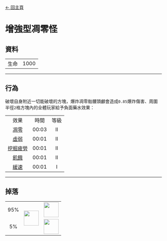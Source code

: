 [← 回主頁](../)
# 增強型凋零怪

## 資料
<table>
    <tr><td align="end">生命</td><td>1000</td></tr>
</table>

---

## 行為
破壞自身附近一切能破壞的方塊，爆炸凋零骷髏頭顱會造成`0.85`爆炸傷害、周圍半徑`2`格方塊內的全體玩家給予負面藥水效果：  

<table>
    <tr><td align="center">效果</td><td align="center">時間</td><td align="center">等級</td></tr>
    <tr><td align="center"><a href="https://minecraft.fandom.com/zh/wiki/凋零">凋零</a></td><td align="center">00:03</td><td align="center">II</td></tr>
    <tr><td align="center"><a href="https://minecraft.fandom.com/zh/wiki/虛弱">虛弱</a></td><td align="center">00:01</td><td align="center">II</td></tr>
    <tr><td align="center"><a href="https://minecraft.fandom.com/zh/wiki/挖掘疲勞">挖掘疲勞</a></td><td align="center">00:01</td><td align="center">II</td></tr>
    <tr><td align="center"><a href="https://minecraft.fandom.com/zh/wiki/飢餓">飢餓</a></td><td align="center">00:01</td><td align="center">II</td></tr>
    <tr><td align="center"><a href="https://minecraft.fandom.com/zh/wiki/緩速">緩速</a></td><td align="center">00:01</td><td align="center">I</td></tr>
</table>

---

## 掉落
<table>
    <tr><td align="center">95%</td><td align="center" rowspan="2"><img src="https://i.imgur.com/c98D59O.png" width="48"/></td><td><img src="https://i.imgur.com/wl43BjZ.png" width="48"/></td></tr>
    <tr><td align="center">5%</td><td align="center"><a href="../item/dragon_blood_tooth.md"><img src="https://i.imgur.com/IWZz8YM.png" width="48"/></a></td></tr>
</table>